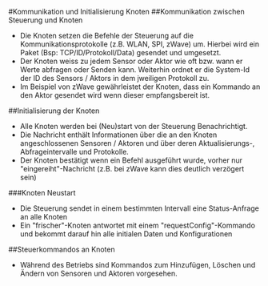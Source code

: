 #Kommunikation und Initialisierung Knoten
##Kommunikation zwischen Steuerung und Knoten

- Die Knoten setzen die Befehle der Steuerung auf die Kommunikationsprotokolle (z.B. WLAN, SPI, zWave) um. Hierbei wird ein Paket (Bsp: TCP/ID/Protokoll/Data) gesendet und umgesetzt.
- Der Knoten weiss zu jedem Sensor oder Aktor wie oft bzw. wann er Werte abfragen oder Senden kann. Weiterhin ordnet er die System-Id der ID des Sensors / Aktors in dem jweiligen Protokoll zu.
- Im Beispiel von zWave gewährleistet der Knoten, dass ein Kommando an den Aktor gesendet wird wenn dieser empfangsbereit ist.

##Initialisierung der Knoten

- Alle Knoten werden bei (Neu)start von der Steuerung Benachrichtigt.
- Die Nachricht enthält Informationen über die an den Knoten angeschlossenen Sensoren / Aktoren und über deren Aktualisierungs-, Abfrageintervalle und Protokolle.
- Der Knoten bestätigt wenn ein Befehl ausgeführt wurde, vorher nur "eingereiht"-Nachricht (z.B. bei zWave kann dies deutlich verzögert sein)

###Knoten Neustart

- Die Steuerung sendet in einem bestimmten Intervall eine Status-Anfrage an alle Knoten
- Ein "frischer"-Knoten antwortet mit einem "requestConfig"-Kommando und bekommt darauf hin alle initialen Daten und Konfigurationen

##Steuerkommandos an Knoten
- Während des Betriebs sind Kommandos zum Hinzufügen, Löschen und Ändern von Sensoren und Aktoren vorgesehen.